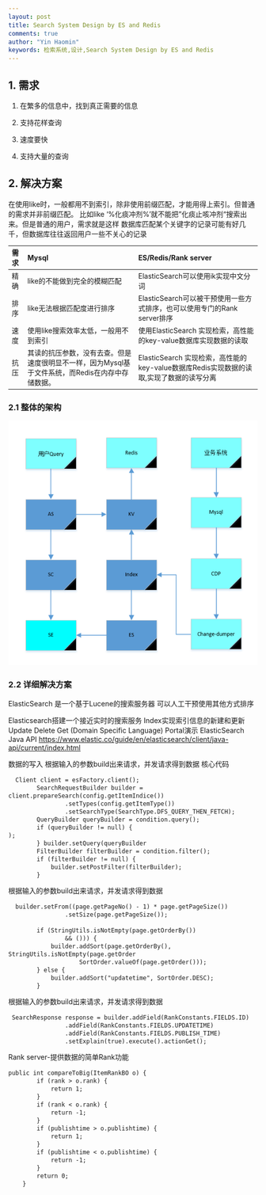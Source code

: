 ```yaml
---
layout: post
title: Search System Design by ES and Redis
comments: true
author: "Yin Haomin"
keywords: 检索系统,设计,Search System Design by ES and Redis
---
```


## 1. 需求

1. 在繁多的信息中，找到真正需要的信息

2. 支持花样查询

3. 速度要快

4. 支持大量的查询 

## 2. 解决方案
在使用like时，一般都用不到索引，除非使用前缀匹配，才能用得上索引。但普通的需求并非前缀匹配。
比如like ‘%化痰冲剂%’就不能把”化痰止咳冲剂“搜索出来。但是普通的用户，需求就是这样
数据库匹配某个关键字的记录可能有好几千，但数据库往往返回用户一些不关心的记录

|需求|Mysql|ES/Redis/Rank server|
|:-------|:-------|:-------|
|	精确	|	like的不能做到完全的模糊匹配	|	ElasticSearch可以使用ik实现中文分词	|
|	排序	|	like无法根据匹配度进行排序	|	ElasticSearch可以被干预使用一些方式排序，也可以使用专门的Rank server排序	|
|	速度	|	使用like搜索效率太低，一般用不到索引	|	使用ElasticSearch 实现检索，高性能的key-value数据库实现数据的读取	|
|	抗压	|	其读的抗压参数，没有去查。但是速度很明显不一样，因为Mysql基于文件系统，而Redis在内存中存储数据。	|	ElasticSearch 实现检索，高性能的key-value数据库Redis实现数据的读取,实现了数据的读写分离	|

### 2.1 整体的架构

![gras](/images/postsImages/3-检索系统设计.png)

### 2.2 详细解决方案

ElasticSearch
是一个基于Lucene的搜索服务器
可以人工干预使用其他方式排序

Elasticsearch搭建一个接近实时的搜索服务
Index实现索引信息的新建和更新
Update
Delete
Get (Domain Specific Language)
Portal演示
ElasticSearch Java API
https://www.elastic.co/guide/en/elasticsearch/client/java-api/current/index.html 

数据的写入
根据输入的参数build出来请求，并发请求得到数据
核心代码

```
  Client client = esFactory.client();
        SearchRequestBuilder builder = client.prepareSearch(config.getItemIndice())
                .setTypes(config.getItemType())
                .setSearchType(SearchType.DFS_QUERY_THEN_FETCH);
        QueryBuilder queryBuilder = condition.query();
        if (queryBuilder != null) {
);
        } builder.setQuery(queryBuilder
        FilterBuilder filterBuilder = condition.filter();
        if (filterBuilder != null) {
            builder.setPostFilter(filterBuilder);
        }
```

根据输入的参数build出来请求，并发请求得到数据

```
  builder.setFrom((page.getPageNo() - 1) * page.getPageSize())
                .setSize(page.getPageSize());
        
        if (StringUtils.isNotEmpty(page.getOrderBy())
                && ())) {
            builder.addSort(page.getOrderBy(), StringUtils.isNotEmpty(page.getOrder
                    SortOrder.valueOf(page.getOrder()));
        } else {
            builder.addSort("updatetime", SortOrder.DESC);
        }
```

根据输入的参数build出来请求，并发请求得到数据

```
 SearchResponse response = builder.addField(RankConstants.FIELDS.ID)
                .addField(RankConstants.FIELDS.UPDATETIME)
                .addField(RankConstants.FIELDS.PUBLISH_TIME)
                .setExplain(true).execute().actionGet();
```

Rank server-提供数据的简单Rank功能

```
public int compareToBig(ItemRankBO o) {
        if (rank > o.rank) {
            return 1;
        }
        if (rank < o.rank) {
            return -1;
        }
        if (publishtime > o.publishtime) {
            return 1;
        }
        if (publishtime < o.publishtime) {
            return -1;
        }
        return 0;
    }
```
